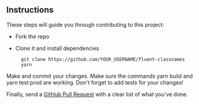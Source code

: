 ## Instructions

These steps will guide you through contributing to this project:

- Fork the repo
- Clone it and install dependencies

		git clone https://github.com/YOUR_USERNAME/fluent-classnames
		yarn

Make and commit your changes. Make sure the commands yarn build and yarn test:prod are working.
Don't forget to add tests for your changes!

Finally, send a [GitHub Pull Request](https://github.com/ppldo/fluent-classnames/compare?expand=1) with a clear list of what you've done.

